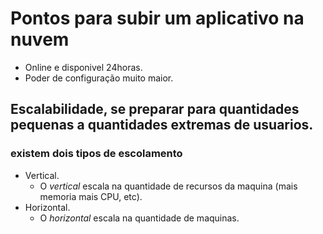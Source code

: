 # Pontos para subir um aplicativo na nuvem

- Online e disponivel 24horas.
- Poder de configuração muito maior.


## Escalabilidade, se preparar para quantidades pequenas a quantidades extremas de usuarios.
### existem dois tipos de escolamento

- Vertical.
    - O *vertical* escala na quantidade de recursos da maquina (mais memoria mais CPU, etc).
- Horizontal.
    - O *horizontal* escala na quantidade de maquinas.

